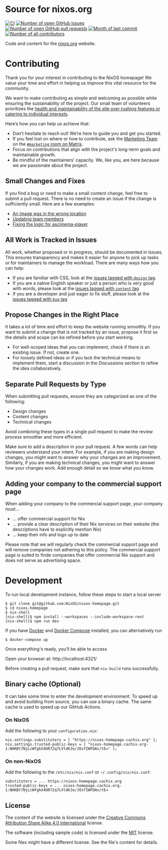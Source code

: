 # Source for nixos.org

[![CI](https://github.com/NixOS/nixos-homepage/actions/workflows/deploy-prod.yml/badge.svg)](https://github.com/NixOS/nixos-homepage/actions/workflows/ci.yml)
[![Number of open GitHub issues](https://img.shields.io/github/issues/nixos/nixos-homepage?style=flat&color=red)](https://github.com/nixos/nixos-homepage/issues)
[![Number of open GitHub pull requests](https://img.shields.io/github/issues-pr/nixos/nixos-homepage?style=flat&color=blue)](https://github.com/nixos/nixos-homepage/pulls)
[![Month of last commit](https://img.shields.io/github/last-commit/NixOS/nixos-homepage?style=flat)](https://github.com/NixOS/nixos-homepage/commits/main)
[![Number of all contributors](https://img.shields.io/badge/all_contributors-10-orange.svg?style=flat)](https://github.com/nixos/nixos-homepage#how-to-help)

Code and content for the [nixos.org](https://nixos.org) website.

# Contributing

Thank you for your interest in contributing to the NixOS homepage!
We value your time and effort in helping us improve this vital resource for the community.

We want to make contributing as simple and welcoming as possible while ensuring the sustainability of the project.
Our small team of volunteers prioritizes the [health and maintainability of the site over rushing features or catering to individual interests](https://github.com/NixOS/org/blob/main/doc/values.md).

Here’s how you can help us achieve that:

- Don’t hesitate to reach out! We’re here to guide you and get you started.
- If you feel lost on where or how to contribute, ask the [Marketing Team](https://nixos.org/community/teams/marketing.html) on the [`#marketing` room on Matrix](https://matrix.to/#/#marketing:nixos.org).
- Focus on contributions that align with the project's long-term goals and maintainable growth.
- Be mindful of the maintainers’ capacity. We, like you, are here because we are passionate about the project.

## Small Changes and Fixes

If you find a bug or need to make a small content change, feel free to submit a pull request.
There is no need to create an issue if the change is sufficiently small.
Here are a few examples:

- [An image was in the wrong location](https://github.com/NixOS/nixos-homepage/pull/1630)
- [Updating team members](https://github.com/NixOS/nixos-homepage/pull/1636)
- [Fixing the logic for asciinema-player](https://github.com/NixOS/nixos-homepage/pull/1597)

## All Work is Tracked in Issues

All work, whether proposed or in progress, should be documented in Issues.
This ensures transparency and makes it easier for anyone to pick up tasks or for maintainers to manage the workload.
There are many ways how you can help:

- If you are familiar with CSS, look at the [issues tagged with `design` tag](https://github.com/NixOS/nixos-homepage/issues?q=is%3Aissue+is%3Aopen+label%3Adesign).
- If you are a native English speaker or just a person who is very good with words, please look at the [issues tagged with `content` tag](https://github.com/NixOS/nixos-homepage/issues?q=is%3Aissue+is%3Aopen+label%3Acontent)
- If you are a developer and just eager to fix stuff, please look at the [issues tagged with `bug` tag](https://github.com/NixOS/nixos-homepage/issues?q=is%3Aissue+is%3Aopen+label%3Abug)

## Propose Changes in the Right Place

It takes a lot of time and effort to keep the website running smoothly.
If you want to submit a change that is not tracked by an issue, propose it first so the details and scope can be refined before you start working.

- For well-scoped ideas that you can implement, check if there is an existing issue. If not, create one.
- For loosely defined ideas or if you lack the technical means to implement them, start a discussion in the Discussions section to refine the idea collaboratively.

## Separate Pull Requests by Type

When submitting pull requests, ensure they are categorized as one of the following:

- Design changes
- Content changes
- Technical changes

Avoid combining these types in a single pull request to make the review process smoother and more efficient.

Make sure to add a description in your pull request.
A few words can help reviewers understand your intent.
For example, if you are making design changes, you might want to answer why your changes are an improvement.
Similarly, if you are making technical changes, you might want to answer how your changes work.
Add enough detail so we know what you know.

## Adding your company to the commercial support page
When adding your company to the commercial support page, your company must...

- ... offer commercial support for Nix
- ... provide a clear description of their Nix services on their website (the descriptions have to explicitly mention Nix)
- ... keep their info and logo up to date

Please note that we will regularly check the commercial support page and will remove companies not adhering to this policy. The commercial support page is suited to finde companies that offer commercial Nix support and does not serve as advertising space.

# Development

To run local development instance, follow these steps to start a local server

    $ git clone git@github.com:NixOS/nixos-homepage.git
    $ cd nixos-homepage
    $ nix-shell
    [nix-shell]$ npm install --workspaces --include-workspace-root
    [nix-shell]$ npm run dev

If you have [Docker] and [Docker Compose] installed, you can alternatively run

    $ docker-compose up

Once everything's ready, you'll be able to access

Open your browser at: http://localhost:4321/

Before creating a pull request, make sure that `nix-build` runs successfully.

[Docker]: https://docs.docker.com/get-docker/
[Docker Compose]: https://docs.docker.com/compose/install/

## Binary cache (Optional)

It can take some time to enter the development environment. To speed up and avoid building from source, you can use a binary cache. The same cache is used to speed up our GitHub Actions.

### On NixOS

Add the following to your `configuration.nix`:

```
nix.settings.substituters = [ "https://nixos-homepage.cachix.org" ];
nix.settings.trusted-public-keys = [ "nixos-homepage.cachix.org-1:NHKBt7NjLcWfgkX4OR72q7LVldKJe/JOsfIWFDAn/tE=" ];
```

### On non-NixOS

Add the following to the `/etc/nix/nix.conf` or `~/.config/nix/nix.conf`:

```
substituters = ... https://nixos-homepage.cachix.org
trusted-public-keys = ... nixos-homepage.cachix.org-1:NHKBt7NjLcWfgkX4OR72q7LVldKJe/JOsfIWFDAn/tE=
```

## License

The content of the website is licensed under the [Creative Commons Attribution Share Alike 4.0 International](LICENSES/CC-BY-SA-4.0.txt) license.

The software (including sample code) is licensed under the [MIT](LICENSES/MIT.txt) license.

Some files might have a different license. See the file's content for details.
